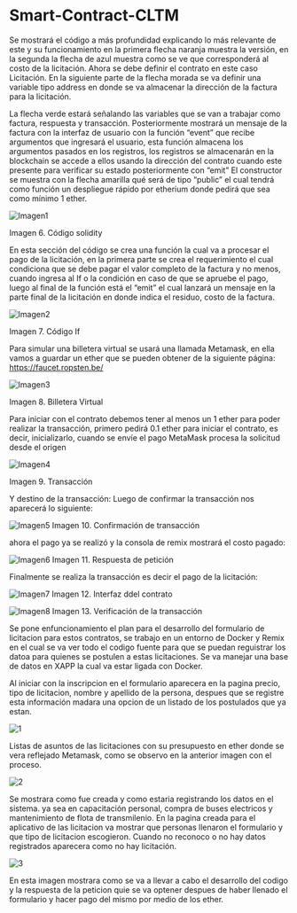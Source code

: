 # Smart-Contract-CLTM

Se mostrará el código a más profundidad explicando lo más relevante de este y su funcionamiento en la primera flecha naranja muestra la versión, en la segunda la flecha de azul muestra como se ve que corresponderá al costo de la licitación. Ahora se debe definir el contrato en este caso Licitación. En la siguiente parte de la flecha morada se va definir una variable tipo address en donde se va almacenar la dirección de la factura para la licitación. 
 
La flecha verde estará señalando las variables que se van a trabajar como factura, respuesta y transacción. Posteriormente mostrará un mensaje de la factura con la interfaz de usuario con la función “event” que recibe argumentos que ingresará el usuario, esta función almacena los argumentos pasados en los registros, los registros se almacenarán en la blockchain se accede a ellos usando la dirección del contrato cuando este presente para verificar su estado posteriormente con “emit” El constructor se muestra con la flecha amarilla qué será de tipo “public” el cual tendrá como función un despliegue rápido por etherium donde pedirá que sea como mínimo 1 ether. 

![Imagen1](https://user-images.githubusercontent.com/57902001/116337840-62da1f00-a7a0-11eb-8506-d1e9319c6350.png)


Imagen 6. Código solidity

En esta sección del código se crea una función la cual va a procesar el pago de la licitación, en la primera parte se crea el requerimiento el cual condiciona que se debe pagar el valor completo de la factura y no menos, cuando ingresa al If o la condición en caso de que se apruebe el pago, luego al final de la función está el “emit” el cual lanzará un mensaje en la parte final de la licitación en donde indica el residuo, costo de la factura.


![Imagen2](https://user-images.githubusercontent.com/57902001/116337881-74bbc200-a7a0-11eb-80ca-fd0061548ef8.png)

Imagen 7. Código If 

Para simular una billetera virtual se usará una llamada Metamask, en ella vamos a guardar un ether que se pueden obtener de la siguiente página: https://faucet.ropsten.be/

![Imagen3](https://user-images.githubusercontent.com/57902001/116337917-8604ce80-a7a0-11eb-9d7c-26ddcccef3fe.png)

Imagen 8. Billetera Virtual

Para iniciar con el contrato debemos tener al menos un 1 ether para poder realizar la transacción, primero pedirá 0.1 ether para iniciar el contrato, es decir, inicializarlo, cuando se envíe el pago MetaMask procesa la solicitud desde el origen 

![Imagen4](https://user-images.githubusercontent.com/57902001/116337989-a6cd2400-a7a0-11eb-9bc0-c46747ecdb68.png)

Imagen 9. Transacción 




Y destino de la transacción:
Luego de confirmar la transacción nos aparecerá lo siguiente:

![Imagen5](https://user-images.githubusercontent.com/57902001/116338015-b5b3d680-a7a0-11eb-90d6-e7505ebbdbcf.png)
Imagen 10. Confirmación de transacción 

ahora el pago ya se realizó y la consola de remix mostrará el costo pagado:

![Imagen6](https://user-images.githubusercontent.com/57902001/116338044-bfd5d500-a7a0-11eb-983e-4b0f7a140d85.png)
Imagen 11. Respuesta de petición 

Finalmente se realiza la transacción es decir el pago de la licitación:
 
![Imagen7](https://user-images.githubusercontent.com/57902001/116338099-d3813b80-a7a0-11eb-9707-ef2ccbc153fa.png)
Imagen 12. Interfaz ddel contrato

![Imagen8](https://user-images.githubusercontent.com/57902001/116338132-e136c100-a7a0-11eb-871b-23ae0165b7d9.png)
Imagen 13. Verificación de la transacción 

Se pone enfuncionamiento el plan para el desarrollo del formulario de licitacion para estos contratos, se trabajo en un entorno de Docker y Remix en el cual se va ver todo el codigo fuente para que se puedan reguistrar los datoa para quienes se postulen a estas licitaciones. Se va manejar una base de datos en XAPP la cual va estar ligada con Docker. 

Al iniciar con la inscripcion en el formulario aparecera en la pagina precio, tipo de licitacion, nombre y apellido de la persona, despues que se registre esta información madara una opcion de un listado de los postulados que ya estan. 

![1](https://user-images.githubusercontent.com/80433518/119715028-2a724300-be29-11eb-8032-900960e15570.jpg)

Listas de asuntos de las licitaciones con su presupuesto en ether donde se vera reflejado Metamask, como se observo en la anterior imagen con el proceso. 

![2](https://user-images.githubusercontent.com/80433518/119715559-bf753c00-be29-11eb-989e-20839b998007.jpg)

Se mostrara como fue creada y como estaria registrando los datos en el sistema. ya sea en capacitación personal, compra de buses electricos y mantenimiento de flota de transmilenio. En la pagina creada para el aplicativo de las licitacion va mostrar que personas llenaron el formulario y que tipo de licitacion escogieron. Cuando no reconoco o no hay datos registrados aparecera como no hay licitación. 

![3](https://user-images.githubusercontent.com/80433518/119716515-d0727d00-be2a-11eb-9f28-e8dbecd4cf3a.jpg)


En esta imagen mostrara como se va a llevar a cabo el desarrollo del codigo y la respuesta de la peticion quie se va optener despues de haber llenado el formulario y hacer pago del mismo por medio de los ether. 
